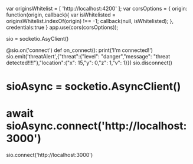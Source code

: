 
var originsWhitelist = [
  'http://localhost:4200'
];
var corsOptions = {
  origin: function(origin, callback){
        var isWhitelisted = originsWhitelist.indexOf(origin) !== -1;
        callback(null, isWhitelisted);
  },
  credentials:true
}
app.use(cors(corsOptions));




sio = socketio.AsyClient()


@sio.on('connect')
def on_connect():
    print('I\'m connected!')
    sio.emit('threatAlert',{"threat":{"level": "danger","message": "threat detected!!!!"},"location":{"x": 15,"y": 0,"z": 1,"v": 1}})
    sio.disconnect()

# sioAsync = socketio.AsyncClient()
# await sioAsync.connect('http://localhost:3000')
sio.connect('http://localhost:3000')
